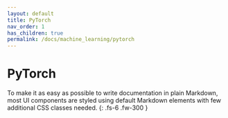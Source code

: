 ```yaml
---
layout: default
title: PyTorch
nav_order: 1
has_children: true
permalink: /docs/machine_learning/pytorch
---
```


# PyTorch

To make it as easy as possible to write documentation in plain Markdown, most UI components are styled using default Markdown elements with few additional CSS classes needed.
{: .fs-6 .fw-300 }

